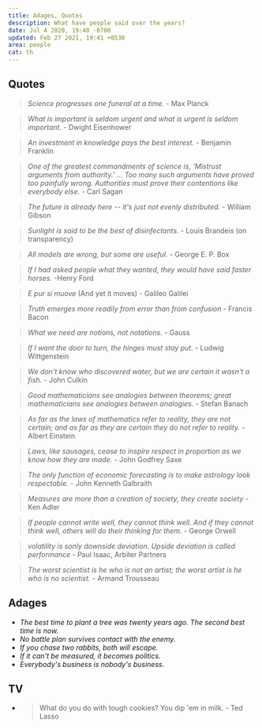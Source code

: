 ```yaml
---
title: Adages, Quotes
description: What have people said over the years?
date: Jul 4 2020, 19:40 -0700
updated: Feb 27 2021, 19:41 +0530
area: people
cat: th
---
```


## Quotes

> _Science progresses one funeral at a time._ - Max Planck

> _What is important is seldom urgent and what is urgent is seldom important._ - Dwight Eisenhower

> _An investment in knowledge pays the best interest._ - Benjamin Franklin

> _One of the greatest commandments of science is, 'Mistrust arguments from authority.' ... Too many such arguments have proved too painfully wrong. Authorities must prove their contentions like everybody else._ - Carl Sagan

> _The future is already here -- it's just not evenly distributed._ - William Gibson

> _Sunlight is said to be the best of disinfectants._ - Louis Brandeis (on transparency)

> _All models are wrong, but some are useful._ - George E. P. Box

> _If I had asked people what they wanted, they would have said faster horses._ -Henry Ford

> _E pur si muove_ (And yet it moves) - Galileo Galilei

> _Truth emerges more readily from error than from confusion_ - Francis Bacon

> _What we need are notions, not notations._ - Gauss

> _If I want the door to turn, the hinges must stay put._ - Ludwig Wittgenstein

> _We don't know who discovered water, but we are certain it wasn't a fish._ - John Culkin

> _Good mathematicians see analogies between theorems; great mathematicians see analogies between analogies._ - Stefan Banach

> _As far as the laws of mathematics refer to reality, they are not certain; and as far as they are certain they do not refer to reality._ - Albert Einstein

> _Laws, like sausages, cease to inspire respect in proportion as we know how they are made._ - John Godfrey Saxe

> _The only function of economic forecasting is to make astrology look respectable._ - John Kenneth Galbraith

> _Measures are more than a creation of society, they create society_ - Ken Adler

> _If people cannot write well, they cannot think well. And if they cannot think well, others will do their thinking for them._ - George Orwell

> _volatility is sonly downside deviation. Upside deviation is called performance_ - Paul Isaac, Arbiter Partners

> _The worst scientist is he who is not an artist; the worst artist is he who is no scientist._ - Armand Trousseau

## Adages

- _The best time to plant a tree was twenty years ago. The second best time is now._
- _No battle plan survives contact with the enemy._
- _If you chase two rabbits, both will escape._
- _If it can't be measured, it becomes politics._
- _Everybody's business is nobody's business_.

## TV

- > What do you do with tough cookies? You dip 'em in milk. - Ted Lasso
